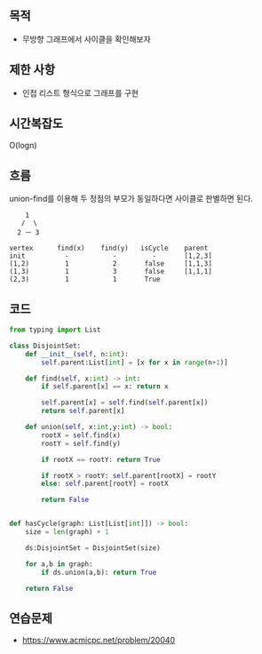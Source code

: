 ## 목적
- 무방향 그래프에서 사이클을 확인해보자

## 제한 사항
- 인접 리스트 형식으로 그래프를 구현

## 시간복잡도
O(logn)
## 흐름

union-find를 이용해 두 정점의 부모가 동일하다면 사이클로 판별하면 된다.

```text
    1
   /  \
  2 ㅡ 3
```

```text
vertex      find(x)    find(y)   isCycle    parent
init          -           -         -       [1,2,3]
(1,2)         1           2       false     [1,1,3]
(1,3)         1           3       false     [1,1,1]
(2,3)         1           1       True 
```

## 코드
```python
from typing import List

class DisjointSet:
    def __init__(self, n:int):
        self.parent:List[int] = [x for x in range(n+1)]

    def find(self, x:int) -> int:
        if self.parent[x] == x: return x

        self.parent[x] = self.find(self.parent[x])
        return self.parent[x]

    def union(self, x:int,y:int) -> bool:
        rootX = self.find(x)
        rootY = self.find(y)

        if rootX == rootY: return True

        if rootX > rootY: self.parent[rootX] = rootY
        else: self.parent[rootY] = rootX

        return False


def hasCycle(graph: List[List[int]]) -> bool:
    size = len(graph) + 1

    ds:DisjointSet = DisjointSet(size)

    for a,b in graph:
        if ds.union(a,b): return True

    return False
```

## 연습문제
- https://www.acmicpc.net/problem/20040
